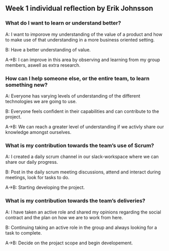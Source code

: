
## Week 1 individual reflection by Erik Johnsson
### What do I want to learn or understand better?

A: I want to imporove my understanding of the value of a product and how to make use of that understanding in a more business oriented setting. 

B: Have a better understanding of value. 

A->B: I can improve in this area by observing and learning from my group members, aswell as extra research.
### How can I help someone else, or the entire team, to learn something new?

A: Everyone has varying levels of understanding of the different technologies we are going to use.

B: Everyone feels confident in their capabilities and can contribute to the project.

A->B: We can reach a greater level of understanding if we activly share our knowledge amongst ourselves.
### What is my contribution towards the team’s use of Scrum?

A: I created a daily scrum channel in our slack-workspace where we can share our daily progress.

B: Post in the daily scrum meeting discussions, attend and interact during meetings, look for tasks to do.

A->B: Starting developing the project.
### What is my contribution towards the team’s deliveries?

A: I have taken an active role and shared my opinions regarding the social contract and the plan on how we are to work from here.

B: Continuing taking an active role in the group and always looking for a task to complete. 

A->B: Decide on the projact scope and begin developement. 
